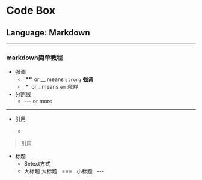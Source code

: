 # Code Box
## Language:  Markdown
---
### markdown简单教程
- 强调
  + '**' or __ means `strong` 
  **强调**
  + '*' or _ means `em`
  *倾斜*
- 分割线
  + --- or more
---
- 引用
  + >
> 引用
- 标题
  + Setext方式
   - 大标题
   大标题
   ===
   小标题
   ---
   


